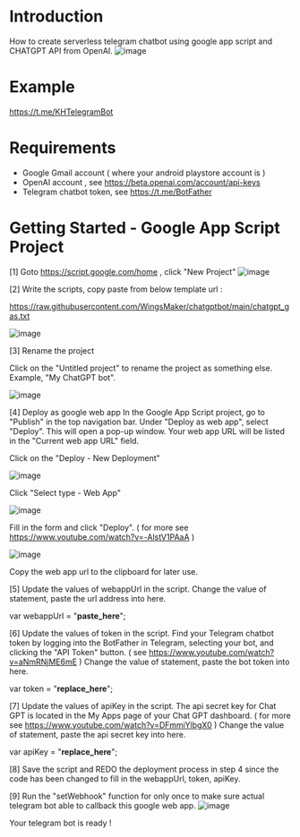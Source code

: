 # Introduction 
How to create serverless telegram chatbot using google app script and CHATGPT API from OpenAI.
![image](https://user-images.githubusercontent.com/32192638/209757253-147222c4-1860-4893-aff8-842031fd30ba.png)

# Example
https://t.me/KHTelegramBot

# Requirements
- Google Gmail account ( where your android playstore account is )
- OpenAI account , see https://beta.openai.com/account/api-keys
- Telegram chatbot token, see https://t.me/BotFather

# Getting Started - Google App Script Project
[1] Goto https://script.google.com/home , click "New Project" 
![image](https://user-images.githubusercontent.com/32192638/209757404-15c3ba33-7a4c-4804-9634-eb417d8069b2.png)

[2] Write the scripts, copy paste from below template url :

https://raw.githubusercontent.com/WingsMaker/chatgptbot/main/chatgpt_gas.txt

![image](https://user-images.githubusercontent.com/32192638/209757618-56b172a8-5356-43c2-b215-64e4bff19d85.png)

[3] Rename the project

Click on the "Untitled project" to rename the project as something else. Example, "My ChatGPT bot".

![image](https://user-images.githubusercontent.com/32192638/209757895-ce873366-3f4b-4063-96ba-1ecb76d07566.png)

[4] Deploy as google web app
In the Google App Script project, go to "Publish" in the top navigation bar. 
Under "Deploy as web app", select "Deploy". This will open a pop-up window. 
Your web app URL will be listed in the "Current web app URL" field.

Click on the "Deploy - New Deployment"

![image](https://user-images.githubusercontent.com/32192638/209758084-a48fdfd0-4eb8-45be-af04-1642c3c05ed8.png)

Click "Select type - Web App"

![image](https://user-images.githubusercontent.com/32192638/209758240-b3d00b5c-09de-4355-be1d-b6193269409f.png)

Fill in the form and click "Deploy".
( for more see https://www.youtube.com/watch?v=-AlstV1PAaA )

![image](https://user-images.githubusercontent.com/32192638/209758768-29dda612-80c7-425e-8a39-e3e80d2fe5bc.png)

Copy the web app url to the clipboard for later use.

[5] Update the values of webappUrl in the script.
Change the value of statement, paste the url address into here.

var webappUrl = "__paste_here__";

[6] Update the values of token in the script.
Find your Telegram chatbot token by logging into the BotFather in Telegram, selecting your bot, and clicking the "API Token" button.
( see https://www.youtube.com/watch?v=aNmRNjME6mE )
Change the value of statement, paste the bot token into here.

var token = "__replace_here__";

[7] Update the values of apiKey in the script.
The api secret key for Chat GPT is located in the My Apps page of your Chat GPT dashboard.
( for more see https://www.youtube.com/watch?v=DFmmiYlbgX0 )
Change the value of statement, paste the api secret key into here.

var apiKey = "__replace_here__";

[8] Save the script and REDO the deployment process in step 4 
since the code has been changed to fill in the webappUrl, token, apiKey.

[9] Run the "setWebhook" function for only once to make sure actual telegram bot able to callback this google web app.
![image](https://user-images.githubusercontent.com/32192638/209759943-7c559c72-9a68-4b45-a864-639a3b9e11e6.png)

Your telegram bot is ready !
